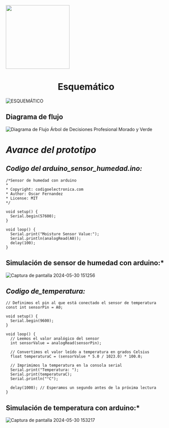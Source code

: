<p align="left">
  <img src="https://semanadelcannabis.cayetano.edu.pe/assets/img/logo-upch.png" width="200">
  <h1 align="center">Esquemático</h1>
</p>




![ESQUEMÁTICO](https://github.com/lucero-zamora/Grupo3-FdD/assets/165912612/0054f1ac-7759-4a20-bf0b-dea20517429c)

## Diagrama de flujo

![Diagrama de Flujo Árbol de Decisiones Profesional Morado y Verde](https://github.com/lucero-zamora/Grupo3-FdD/assets/166184502/09fa647b-c84a-4fe2-9879-12856768ed06)

 # *Avance del prototipo*

## *Codigo del arduino_sensor_humedad.ino:*

```
/*Sensor de humedad con arduino
*
* Copyright: codigoelectronica.com
* Author: Oscar Fernandez 
* License: MIT
*/

void setup() {
  Serial.begin(57600);
}

void loop() {
  Serial.print("Moisture Sensor Value:");
  Serial.println(analogRead(A0));  
  delay(100);
}

```
## Simulación de sensor de humedad con arduino:*
![Captura de pantalla 2024-05-30 151256](https://github.com/lucero-zamora/Grupo3-FdD/assets/166184502/80a5bd80-539e-4576-b28e-8ac95947b53d)

## *Codigo de_temperatura:*

```
// Definimos el pin al que está conectado el sensor de temperatura
const int sensorPin = A0;

void setup() {
  Serial.begin(9600);
}

void loop() {
  // Leemos el valor analógico del sensor
  int sensorValue = analogRead(sensorPin);

  // Convertimos el valor leído a temperatura en grados Celsius
  float temperaturaC = (sensorValue * 5.0 / 1023.0) * 100.0;

  // Imprimimos la temperatura en la consola serial
  Serial.print("Temperatura: ");
  Serial.print(temperaturaC);
  Serial.println("°C");

  delay(1000); // Esperamos un segundo antes de la próxima lectura
}
```
## Simulación de temperatura con arduino:*

![Captura de pantalla 2024-05-30 153217](https://github.com/lucero-zamora/Grupo3-FdD/assets/166184502/27ddadff-9b23-49d7-9d81-b9c53cf4d737)








